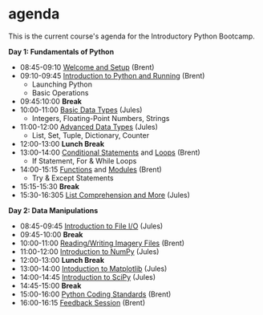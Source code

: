 # agenda
This is the current course's agenda for the Introductory Python Bootcamp.

__Day 1: Fundamentals of Python__
* 08:45-09:10 [Welcome and Setup](http://github.com/pytrain/welcome/blob/master/welcome.ipynb) (Brent)
* 09:10-09:45 [Introduction to Python and Running](http://github.com/pytrain/run_python/blob/master/run.ipynb) (Brent)
  * Launching Python
  * Basic Operations
* 09:45:10:00 **Break**
* 10:00-11:00 [Basic Data Types](http://github.com/pytrain/data_types/blob/master/Python_basic_data_types.ipynb) (Jules)
  * Integers, Floating-Point Numbers, Strings
* 11:00-12:00 [Advanced Data Types](http://github.com/pytrain/data_types/blob/master/Python_advanced_data_types.ipynb) (Jules)
  * List, Set, Tuple, Dictionary, Counter
* 12:00-13:00 **Lunch Break**
* 13:00-14:00 [Conditional Statements](http://github.com/pytrain/conditional_logic/blob/master/conditionals.ipynb)  and [Loops](http://github.com/pytrain/loops/blob/master/loops.ipynb) (Brent)
  * If Statement, For & While Loops
* 14:00-15:15 [Functions](http://github.com/pytrain/functions_modules/blob/master/Functions.ipynb) and [Modules](http://github.com/pytrain/functions_modules/blob/master/Modules.ipynb) (Brent)
  * Try & Except Statements
* 15:15-15:30 **Break**
* 15:30-16:305 [List Comprehension and More](http://github.com/pytrain/list_comprehension/blob/master/ListComprehensions.ipynb) (Jules)

__Day 2: Data Manipulations__
* 08:45-09:45 [Introduction to File I/O]() (Jules)
* 09:45-10:00 **Break**
* 10:00-11:00 [Reading/Writing Imagery Files]() (Brent)
* 11:00-12:00 [Introduction to NumPy]() (Jules)
* 12:00-13:00 **Lunch Break**
* 13:00-14:00 [Intoduction to Matplotlib]() (Jules)
* 14:00-14:45 [Introduction to SciPy]() (Jules)
* 14:45-15:00 **Break**
* 15:00-16:00 [Python Coding Standards]() (Brent)
* 16:00-16:15 [Feedback Session]() (Brent)
